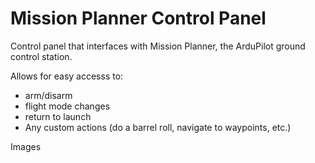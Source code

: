# Mission Planner Control Panel

Control panel that interfaces with Mission Planner, the ArduPilot ground control station. 

Allows for easy accesss to:
  * arm/disarm 
  * flight mode changes 
  * return to launch
  * Any custom actions (do a barrel roll, navigate to waypoints, etc.)

Images
